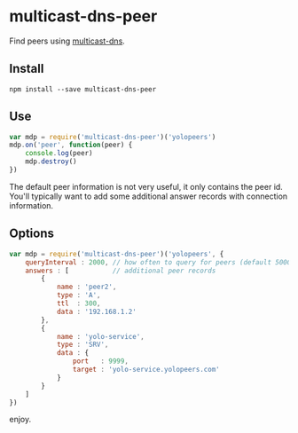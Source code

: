 # multicast-dns-peer

Find peers using [multicast-dns](https://www.npmjs.com/package/multicast-dns).

## Install

```
npm install --save multicast-dns-peer
```

## Use

```js
var mdp = require('multicast-dns-peer')('yolopeers')
mdp.on('peer', function(peer) {
    console.log(peer)
    mdp.destroy()
})
```

The default peer information is not very useful, it only contains the peer id. You'll typically want to add some additional answer records with connection information.

## Options

```js
var mdp = require('multicast-dns-peer')('yolopeers', {
    queryInterval : 2000, // how often to query for peers (default 5000)
    answers : [           // additional peer records 
        { 
            name : 'peer2', 
            type : 'A', 
            ttl  : 300, 
            data : '192.168.1.2' 
        },
        {
            name : 'yolo-service',
            type : 'SRV',
            data : {
                port   : 9999,
                target : 'yolo-service.yolopeers.com'
            }
        }
    ]
})
```

enjoy.
